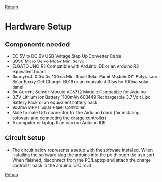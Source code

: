 [Return](https://github.com/cabledc/Senior-Design-Solar-Maximum/tree/main?tab=readme-ov-file#user-documentation)

# Hardware Setup

## Components needed
- DC 5V to DC 9V USB Voltage Step Up Converter Cable 
- SG90 Micro Servo Motor Mini Servo
- ELGATO UNO R3 Compatible with Arduino IDE or an Arduino R3 equivalent board
- Sunnytech 0.5w 5v 100ma Mini Small Solar Panel Module DIY Polysilicon Solar Epoxy Cell Charger B016 or an equivalent 0.5w 5v 100ma solar panel
- 5A Current Sensor Module ACS712 Module Compatible for Arduino
- 3.7V Lithium ion Battery 1100mAh 603449 Rechargeable 3.7 Volt Lipo Battery Pack or an equivalent battery pack
- 900mA MPPT Solar Panel Controller
- Male to male Usb connector for the Arduino board (for installing software and connecting the charge controller)
- A computer or laptop than can run Arduino IDE

## Circuit Setup
- The circuit below represents a setup with the software installed. When installing the software plug the arduino into the pc through the usb port. When finished, disconnect from the PC/Laptop and attach the charge controller back to the arduino.
![Circuit](https://github.com/cabledc/Senior-Design-Solar-Maximum/blob/main/Design/Circuits/Arduino_Diagram_2_Servos.PNG?raw=true)


[Return](https://github.com/cabledc/Senior-Design-Solar-Maximum/tree/main?tab=readme-ov-file#user-documentation)
